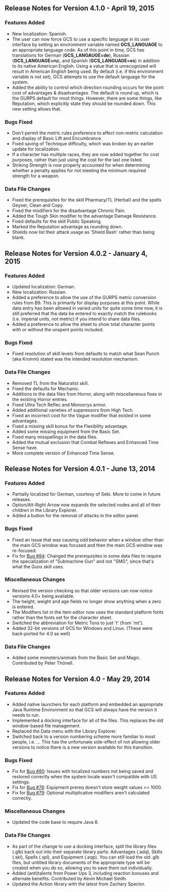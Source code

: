 ## Release Notes for Version 4.1.0 - April 19, 2015

### Features Added

- New localization: Spanish.
- The user can now force GCS to use a specific language in its user interface by setting
  an environment variable named **GCS_LANGUAGE** to an appropriate language code. As of
  this point in time, GCS has translations for German (**GCS_LANGAUGE=de**), Russian
  (**GCS_LANGUAGE=ru**), and Spanish (**GCS_LANGUAGE=es**) in addition to its native
  American English. Using a value that is unrecognized will result in American English
  being used. By default (i.e. if this environment variable is not set), GCS attempts to
  use the default language for the system.
- Added the ability to control which direction rounding occurs for the point cost of
  advantages & disadvantages. The default is round up, which is the GURPS default for
  most things. However, there are some things, like Reputation, which explicitly state
  they should be rounded down. This new setting allows that.

### Bugs Fixed

- Don't permit the metric rules preference to affect non-metric calculation and display
  of Basic Lift and Encumbrance.
- Fixed saving of Technique difficulty, which was broken by an earlier update for localization.
- If a character has multiple races, they are now added together for cost purposes, rather
  than just using the cost for the last one listed.
- Striking Strength is now properly accounted for when determining whether a penalty applies
  for not meeting the minimum required strength for a weapon.

### Data File Changes

- Fixed the prerequisites for the skill Pharmacy/TL (Herbal) and the spells Geyser, Clean and
  Copy.
- Fixed the modifiers for the disadvantage Chronic Pain.
- Added the Tough Skin modifier to the advantage Damage Resistance.
- Fixed defaults for the skill Public Speaking.
- Marked the Reputation advantage as rounding down.
- Shields now list their attack usage as 'Shield Bash' rather than being blank.

## Release Notes for Version 4.0.2 - January 4, 2015

### Features Added

- Updated localization: German.
- New localization: Russian.
- Added a preference to allow the use of the GURPS metric conversion rules from B9.
  This is primarily for display purposes at this point. While data entry has been
  allowed in varied units for quite some time now, it is still preferred that the
  data be entered to exactly match the rulebooks (i.e. imperial units, not metric)
  if you intend to share data files.
- Added a preference to allow the sheet to show total character points with or
  without the unspent points included.

### Bugs Fixed

- Fixed resolution of skill levels from defaults to match what Sean Punch
  (aka Kromm) stated was the intended resolution mechanism.

### Data File Changes

- Removed TL from the Naturalist skill.
- Fixed the defaults for Mechanic.
- Additions to the data files from Horror, along with miscellaneous fixes in the existing Horror entries.
- Fixed Ultra Tech Reflec and Monocrys armor.
- Added additional varieties of suppressors from High Tech.
- Fixed an incorrect cost for the Vague modifier that existed in some advantages.
- Fixed a missing skill bonus for the Flexibility advantage.
- Added some missing equipment from the Basic Set.
- Fixed many misspellings in the data files.
- Added the mutual exclusion that Combat Reflexes and Enhanced Time Sense have.
- More complete version of Enhanced Time Sense.

## Release Notes for Version 4.0.1 - June 13, 2014

### Features Added

- Partially localized for German, courtesy of Sebi. More to come in future releases.
- Option/Alt-Right Arrow now expands the selected nodes and all of their children in
  the Library Explorer.
- Added a button for the removal of attacks in the editor panel.

### Bugs Fixed

- Fixed an issue that was causing odd behavior when a window other than the main GCS
  window was focused and then the main GCS window was re-focused.
- Fix for [Bug #94](http://sourceforge.net/p/gcs-java/bugs/94): Changed the
  prerequisites in some data files to require the specialization of "Submachine Gun"
  and not "SMG", since that's what the Guns skill uses.

### Miscellaneous Changes

- Revised the version checking so that older versions can now notice versions 4.0+
  being available.
- The height, weight and age fields no longer show anything when a zero is entered.
- The Modifiers list in the item editor now uses the standard platform fonts rather
  than the fonts set for the character sheet.
- Switched the abbreviation for Metric Tons to just 't' (from 'mt').
- Added 32-bit versions of GCS for Windows and Linux. (These were back-ported for
  4.0 as well)

### Data File Changes

- Added some monsters/animals from the Basic Set and Magic. Contributed by Peter
  Th&#246;nell.

## Release Notes for Version 4.0 - May 29, 2014

### Features Added

- Added native launchers for each platform and embedded an appropriate Java
  Runtime Environment so that GCS will always have the version it needs to run.
- Implemented a docking interface for all of the files. This replaces the old
  window-based file management.
- Replaced the Data menu with the Library Explorer.
- Switched back to a version numbering scheme more familiar to most people,
  i.e. <major>.<minor>.<bugfix>. This has the unfortunate side-effect of not
  allowing older versions to notice there is a new version available for this
  transition.

### Bugs Fixed

- Fix for [Bug #80](http://sourceforge.net/p/gcs-java/bugs/80): Issues with
  localized numbers not being saved and restored correctly when the system
  locale wasn't compatible with US settings.
- Fix for [Bug #78](http://sourceforge.net/p/gcs-java/bugs/78): Equipment
  prereq doesn't store weight values >= 1000.
- Fix for [Bug #79](http://sourceforge.net/p/gcs-java/bugs/79): Optional
  multiplicative modifiers aren't calculated correctly.

### Miscellaneous Changes

- Updated the code base to require Java 8.

### Data File Changes

- As part of the change to use a docking interface, split the library files
  (.glb) back out into their separate library parts: Advantages (.adq), Skills
  (.skl), Spells (.spl), and Equipment (.eqp). You can still load the old .glb
  files, but untitled library documents of the appropriate type will be created
  when you do so, allowing you to save them out individually.
- Added (anti)talents from Power Ups 3, including reaction bonuses and
  alternate benefits. Contributed by Kevin Michael Smith.
- Updated the Action library with the latest from Zachary Spector.
